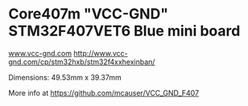 # Core407m "VCC-GND" STM32F407VET6 Blue mini board

www.vcc-gnd.com
http://www.vcc-gnd.com/cp/stm32hxb/stm32f4xxhexinban/

Dimensions: 49.53mm x 39.37mm

More info at https://github.com/mcauser/VCC_GND_F407
